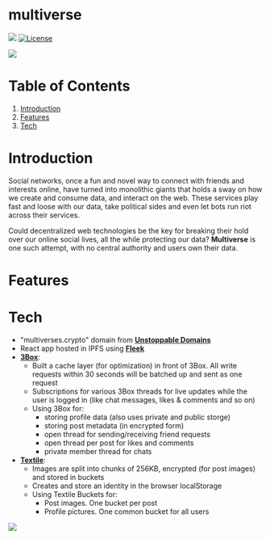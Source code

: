 # multiverse
![](https://img.shields.io/badge/React-v16.13-red)
[![License](https://img.shields.io/badge/license-MIT-green.svg)](https://opensource.org/licenses/MIT)

![](https://ethglobal.s3.amazonaws.com/recv6AELyNfJFmwb7/logo_icon.png)

# Table of Contents
1. [Introduction](#introduction)
2. [Features](#features)
3. [Tech](#tech)

# Introduction
Social networks, once a fun and novel way to connect with friends and interests online, have turned into monolithic giants that holds a sway on how we create and consume data, and interact on the web. These services play fast and loose with our data, take political sides and even let bots run riot across their services.

Could decentralized web technologies be the key for breaking their hold over our online social lives, all the while protecting our data? **Multiverse** is one such attempt, with no central authority and users own their data.

# Features

# Tech
- "multiverses.crypto" domain from **[Unstoppable Domains](https://unstoppabledomains.com/)**
- React app hosted in IPFS using **[Fleek](https://fleek.co/)**
- **[3Box](https://3box.io/)**:
    - Built a cache layer (for optimization) in front of 3Box. All write requests within 30 seconds will be batched up and sent as one request
    - Subscriptions for various 3Box threads for live updates while the user is logged in (like chat messages, likes & comments and so on)
    - Using 3Box for:
      - storing profile data (also uses private and public storge)
      - storing post metadata (in encrypted form)
      - open thread for sending/receiving friend requests
      - open thread per post for likes and comments
      - private member thread for chats
- **[Textile](https://textile.io/)**:
    - Images are split into chunks of 256KB, encrypted (for post images) and stored in buckets
    - Creates and store an identity in the browser localStorage
    - Using Textile Buckets for:
      - Post images. One bucket per post
      - Profile pictures. One common bucket for all users

![](https://i.imgur.com/vrckHYc.jpg)
